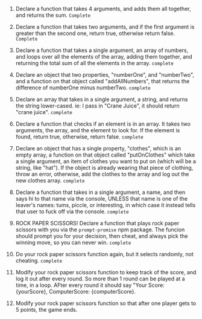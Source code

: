 1. Declare a function that takes 4 arguments, and adds them all together, and returns the sum.
`Complete`

2. Declare a function that takes two arguments, and if the first argument is greater than the second one, return true, otherwise return false.
`Complete`

3. Declare a function that takes a single argument, an array of numbers, and loops over all the elements of the array, adding them together, and returning the total sum of all the elements in the array.
`complete`

4. Declare an object that two properties, "numberOne", and "numberTwo", and a function on that object called "addAllNumbers", that returns the difference of numberOne minus numberTwo.
`complete`

5. Declare an array that takes in a single argument, a string, and returns the string lower-cased. ie: I pass in "Crane Juice", it should return "crane juice".
`complete`

6. Declare a function that checks if an element is in an array. It takes two arguments, the array, and the element to look for. If the element is found, return true, otherwise, return false.
`complete`

7. Declare an object that has a single property, "clothes", which is an empty array, a function on that object called "putOnClothes" which take a single argument, an item of clothes you want to put on (which will be a string, like "hat"). If the object is already wearing that piece of clothing, throw an error, otherwise, add the clothes to the array and log out the new clothes array.
`complete`

8. Declare a function that takes in a single argument, a name, and then says hi to that name via the console, UNLESS that name is one of the leaver's names: tums, piccle, or interesting, in which case it instead tells that user to fuck off via the console.
`complete`

9. ROCK PAPER SCISSORS! Declare a function that plays rock paper scissors with you via the `prompt-promise` npm package. The funcion should prompt you for your decision, then cheat, and always pick the winning move, so you can never win.
`complete`

10. Do your rock paper scissors function again, but it selects randomly, not cheating.
`complete`

11. Modify your rock paper scissors function to keep track of the score, and log it out after every round. So more than 1 round can be played at a time, in a loop. AFter every round it should say "Your Score: {yourScore}, ComputerScore: {computerScore}.

12. Modify your rock paper scissors function so that after one player gets to 5 points, the game ends.
